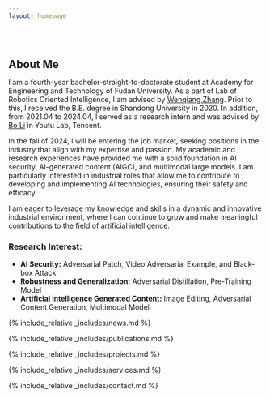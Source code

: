 ```yaml
---
layout: homepage
---
```


<h1 id="about-me"></h1>

<h2 style="margin: 60px 0px 10px;">About Me</h2>

I am a fourth-year bachelor-straight-to-doctorate student at Academy for Engineering and Technology of Fudan University. As a part of Lab of Robotics Oriented Intelligence, I am advised by [Wenqiang Zhang](https://scholar.google.com/citations?user=vL-VEJYAAAAJ&hl=en). Prior to this, I received the B.E. degree in Shandong University in 2020. In addition, from 2021.04 to 2024.04, I served as a research intern and was advised by [Bo Li](https://scholar.google.com/citations?user=NVzQ87sAAAAJ&hl=en) in Youtu Lab, Tencent.

In the fall of 2024, I will be entering the job market, seeking positions in the industry that align with my expertise and passion. My academic and research experiences have provided me with a solid foundation in AI security, AI-generated content (AIGC), and multimodal large models. I am particularly interested in industrial roles that allow me to contribute to developing and implementing AI technologies, ensuring their safety and efficacy. 

I am eager to leverage my knowledge and skills in a dynamic and innovative industrial environment, where I can continue to grow and make meaningful contributions to the field of artificial intelligence.

### Research Interest:
- **AI Security:** Adversarial Patch, Video Adversarial Example, and Black-box Attack
- **Robustness and Generalization:** Adversarial Distillation, Pre-Training Model
- **Artificial Intelligence Generated Content:** Image Editing, Adversarial Content Generation, Multimodal Model



{% include_relative _includes/news.md %}

{% include_relative _includes/publications.md %}

{% include_relative _includes/projects.md %}

{% include_relative _includes/services.md %}


<!-- {% include_relative _includes/conference.md %} -->

{% include_relative _includes/contact.md %}
